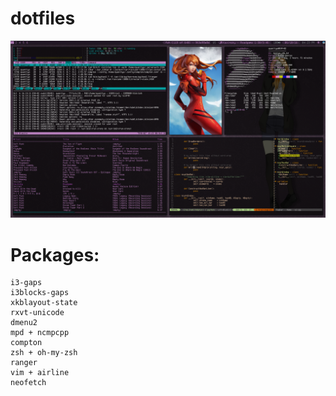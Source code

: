 # dotfiles
<img src='main.png'>

# Packages:
```
i3-gaps
i3blocks-gaps
xkblayout-state
rxvt-unicode
dmenu2
mpd + ncmpcpp
compton
zsh + oh-my-zsh
ranger
vim + airline
neofetch
```
